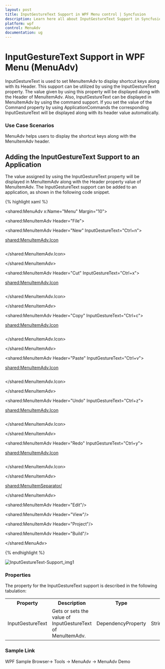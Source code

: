 ```yaml
---
layout: post
title: InputGestureText Support in WPF Menu control | Syncfusion
description: Learn here all about InputGestureText Support in Syncfusion WPF Menu (MenuAdv) control, its elements and more.
platform: wpf
control: MenuAdv
documentation: ug
---
```


# InputGestureText Support in WPF Menu (MenuAdv)

InputGestureText is used to set MenuItemAdv to display shortcut keys along with its Header. This support can be utilized by using the InputGestureText property. The value given by using this property will be displayed along with the Header of MenuItemAdv. Also, InputGestureText can be displayed in MenuItemAdv by using the command support. If you set the value of the Command property by using ApplicationCommands the corresponding InputGestureText will be displayed along with its header value automatically.

### Use Case Scenarios

MenuAdv helps users to display the shortcut keys along with the MenuItemAdv header.

## Adding the InputGestureText Support to an Application 

The value assigned by using the InputGestureText property will be displayed in MenuItemAdv along with the Header property value of MenuItemAdv. The InputGestureText support can be added to an application, as shown in the following code snippet.

{% highlight xaml %}




<shared:MenuAdv x:Name="Menu" Margin="10">

<shared:MenuItemAdv Header="File">

<shared:MenuItemAdv Header="New" InputGestureText="Ctrl+n">

<shared:MenuItemAdv.Icon>

<Image Source="/MenuControlDemo;component/Images/NewIcon.jpg"/>

</shared:MenuItemAdv.Icon>

</shared:MenuItemAdv>

<shared:MenuItemAdv Header="Cut" InputGestureText="Ctrl+x">

<shared:MenuItemAdv.Icon>

<Image Source="/MenuControlDemo;component/Images/CutIcon.jpg"/>

</shared:MenuItemAdv.Icon>

</shared:MenuItemAdv>

<shared:MenuItemAdv Header="Copy" InputGestureText="Ctrl+c">

<shared:MenuItemAdv.Icon>

<Image Source="/MenuControlDemo;component/Images/CopyIcon.jpg"/>

</shared:MenuItemAdv.Icon>

</shared:MenuItemAdv>

<shared:MenuItemAdv Header="Paste" InputGestureText="Ctrl+v">

<shared:MenuItemAdv.Icon>

<Image Source="/MenuControlDemo;component/Images/PasteIcon.jpg"/>

</shared:MenuItemAdv.Icon>

</shared:MenuItemAdv>

<shared:MenuItemAdv Header="Undo" InputGestureText="Ctrl+z">

<shared:MenuItemAdv.Icon>

<Image Source="/MenuControlDemo;component/Images/UndoIcon.jpg"/>

</shared:MenuItemAdv.Icon>

</shared:MenuItemAdv>

<shared:MenuItemAdv Header="Redo" InputGestureText="Ctrl+y">

<shared:MenuItemAdv.Icon>

<Image Source="/MenuControlDemo;component/Images/RedoIcon.jpg"/>

</shared:MenuItemAdv.Icon>

</shared:MenuItemAdv>

<shared:MenuItemSeparator/>

</shared:MenuItemAdv>

<shared:MenuItemAdv Header="Edit"/>

<shared:MenuItemAdv Header="View"/>

<shared:MenuItemAdv Header="Project"/>

<shared:MenuItemAdv Header="Build"/>

</shared:MenuAdv>

{% endhighlight %}

![InputGestureText-Support_img1](InputGestureText-Support_images/InputGestureText-Support_img1.png)



### Properties

The property for the InputGestureText support is described in the following tabulation:



<table>
<tr>
<th>
Property </th><th>
Description </th><th>
Type </th><th>
Data Type </th></tr>
<tr>
<td>
InputGestureText</td><td>
Gets or sets the value of InputGestureText of MenuItemAdv.</td><td>
DependencyProperty</td><td>
String(string.Empty)</td></tr>
</table>


### Sample Link

WPF Sample Browser-> Tools -> MenuAdv -> MenuAdv Demo

